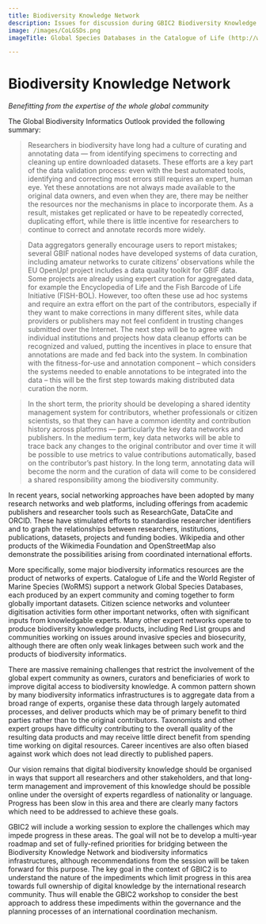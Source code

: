 ```yaml
---
title: Biodiversity Knowledge Network
description: Issues for discussion during GBIC2 Biodiversity Knowledge Network breakout
image: /images/CoLGSDs.png
imageTitle: Global Species Databases in the Catalogue of Life (http://www.catalogueoflife.org/col/info/databases)

---
```

# Biodiversity Knowledge Network

_Benefitting from the expertise of the whole global community_

The Global Biodiversity Informatics Outlook provided the following summary:

> Researchers in biodiversity have long had a culture of curating and annotating data — from identifying specimens to correcting
and cleaning up entire downloaded datasets. These efforts are a key part of the data validation process: even with the best
automated tools, identifying and correcting most errors still requires an expert, human eye. Yet these annotations are not always
made available to the original data owners, and even when they are, there may be neither the resources nor the mechanisms in
place to incorporate them. As a result, mistakes get replicated or have to be repeatedly corrected, duplicating effort, while there is
little incentive for researchers to continue to correct and annotate records more widely.

> Data aggregators generally encourage users to report mistakes; several GBIF national nodes have developed systems of data
curation, including amateur networks to curate citizens’ observations while the EU OpenUp! project includes a data quality
toolkit for GBIF data. Some projects are already using expert curation for aggregated data, for example the Encyclopedia of Life and the Fish Barcode of Life Initiative (FISH-BOL). However, too often these use ad hoc systems and require an extra effort on the
part of the contributors, especially if they want to make corrections in many different sites, while data providers or publishers may
not feel confident in trusting changes submitted over the Internet. The next step will be to agree with individual institutions and
projects how data cleanup efforts can be recognized and valued, putting the incentives in place to ensure that annotations are
made and fed back into the system. In combination with the fitness-for-use and annotation component – which considers
the systems needed to enable annotations to be integrated into the data – this will be the first step towards making distributed
data curation the norm.

> In the short term, the priority should be developing a shared identity management system for contributors, whether professionals
or citizen scientists, so that they can have a common identity and contribution history across platforms — particularly the key data
networks and publishers. In the medium term, key data networks will be able to trace back any changes to the original contributor
and over time it will be possible to use metrics to value contributions automatically, based on the contributor’s past history. In
the long term, annotating data will become the norm and the curation of data will come to be considered a shared responsibility
among the biodiversity community.

In recent years, social networking approaches have been adopted by many research networks and web platforms, including offerings from academic publishers and researcher tools such as ResearchGate, DataCite and ORCID. These have stimulated efforts to standardise researcher identifiers and to graph the relationships between researchers, institutions, publications, datasets, projects and funding bodies. Wikipedia and other products of the Wikimedia Foundation and OpenStreetMap also demonstrate the possibilities arising from coordinated international efforts.

More specifically, some major biodiversity informatics resources are the product of networks of experts. Catalogue of Life and the World Register of Marine Species (WoRMS) support a network Global Species Databases, each produced by an expert community and coming together to form globally important datasets. Citizen science networks and volunteer digitisation activities form other important networks, often with significant inputs from knowledgable experts. Many other expert networks operate to produce biodiversity knowledge products, including Red List groups and communities working on issues around invasive species and biosecurity, although there are often only weak linkages between such work and the products of biodiversity informatics. 

There are massive remaining challenges that restrict the involvement of the global expert community as owners, curators and beneficiaries of work to improve digital access to biodiversity knowledge.  A common pattern shown by many biodiversity informatics infrastructures is to aggregate data from a broad range of experts, organise these data through largely automated processes, and deliver products which may be of primary benefit to third parties rather than to the original contributors. Taxonomists and other expert groups have difficulty contributing to the overall quality of the resulting data products and may receive little direct benefit from spending time working on digital resources. Career incentives are also often biased against work which does not lead directly to published papers.

Our vision remains that digital biodiversity knowledge should be organised in ways that support all researchers and other stakeholders, and that long-term management and improvement of this knowledge should be possible online under the oversight of experts regardless of nationality or language. Progress has been slow in this area and there are clearly many factors which need to be addressed to achieve these goals.

GBIC2 will include a working session to explore the challenges which may impede progress in these areas.  The goal will not be to develop a multi-year roadmap and set of fully-refined priorities for bridging between the Biodiversity Knowledge Network and biodiversity informatics infrastructures, although recommendations from the session will be taken forward for this purpose.  The key goal in the context of GBIC2 is to understand the nature of the impediments which limit progress in this area towards full ownership of digital knowledge by the international research community. Thus will enable the GBIC2 workshop to consider the best approach to address these impediments within the governance and the planning processes of an international coordination mechanism.
